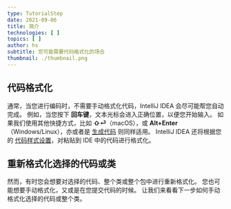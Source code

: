 ```yaml
---
type: TutorialStep
date: 2021-09-06
title: 简介
technologies: [ ]
topics: [ ]
author: hs
subtitle: 您可能需要代码格式化的场合
thumbnail: ./thumbnail.png
---
```


## 代码格式化
通常，当您进行编码时，不需要手动格式化代码，IntelliJ IDEA 会尽可能帮您自动完成。 例如，当您按下 **回车键**，文本光标会进入正确位置，以便您开始输入。 如果我们使用其他快捷方式，比如 **⇧⏎**（macOS），或 **Alt+Enter**（Windows/Linux），亦或者是 [生成代码](https://blog.jetbrains.com/idea/2020/05/code-generation/) 则同样适用。 IntelliJ IDEA 还将根据您的 [代码样式设置](https://www.jetbrains.com/help/idea/configuring-code-style.html)，对粘贴到 IDE 中的代码进行格式化。

## 重新格式化选择的代码或类
然而，有时您会想要对选择的代码、整个类或整个包中进行重新格式化。 您也可能想要手动格式化，又或是在您提交代码的时候。 让我们来看看下一步如何手动格式化选择的代码或整个类。 